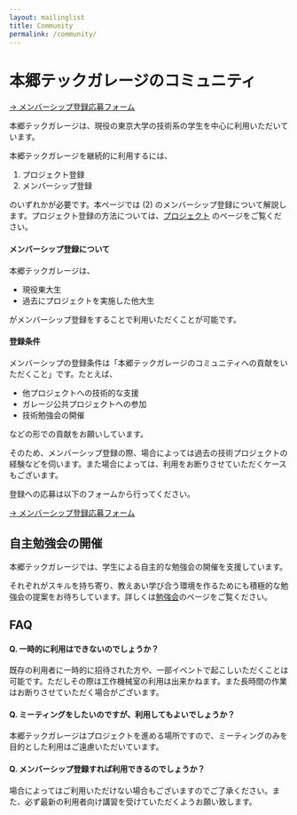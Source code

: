 ```yaml
---
layout: mailinglist
title: Community
permalink: /community/
---
```


# 本郷テックガレージのコミュニティ

[-> メンバーシップ登録応募フォーム](https://goo.gl/forms/ba1D3ONLqqo3lyTH3)

本郷テックガレージは、現役の東京大学の技術系の学生を中心に利用いただいています。

本郷テックガレージを継続的に利用するには、

1. プロジェクト登録
1. メンバーシップ登録

のいずれかが必要です。本ページでは (2) のメンバーシップ登録について解説します。プロジェクト登録の方法については、[プロジェクト](../project/) のページをご覧ください。

#### メンバーシップ登録について

本郷テックガレージは、

- 現役東大生
- 過去にプロジェクトを実施した他大生

がメンバーシップ登録をすることで利用いただくことが可能です。

#### 登録条件

メンバーシップの登録条件は「本郷テックガレージのコミュニティへの貢献をいただくこと」です。たとえば、

- 他プロジェクトへの技術的な支援
- ガレージ公共プロジェクトへの参加
- 技術勉強会の開催

などの形での貢献をお願いしています。

そのため、メンバーシップ登録の際、場合によっては過去の技術プロジェクトの経験などを伺います。また場合によっては、利用をお断りさせていただくケースもございます。

登録への応募は以下のフォームから行ってください。

[-> メンバーシップ登録応募フォーム](https://goo.gl/forms/ba1D3ONLqqo3lyTH3)

## 自主勉強会の開催

本郷テックガレージでは、学生による自主的な勉強会の開催を支援しています。

それぞれがスキルを持ち寄り、教えあい学び合う環境を作るためにも積極的な勉強会の提案をお待ちしています。詳しくは[勉強会](/program/study/)のページをご覧ください。


## FAQ

#### Q. 一時的に利用はできないのでしょうか？

既存の利用者に一時的に招待された方や、一部イベントで起こしいただくことは可能です。ただしその際は工作機械室の利用は出来かねます。また長時間の作業はお断りさせていただく場合がございます。

#### Q. ミーティングをしたいのですが、利用してもよいでしょうか？

本郷テックガレージはプロジェクトを進める場所ですので、ミーティングのみを目的とした利用はご遠慮いただいています。

#### Q. メンバーシップ登録すれば利用できるのでしょうか？

場合によってはご利用いただけない場合もございますのでご了承ください。また、必ず最新の利用者向け講習を受けていただくようお願い致します。